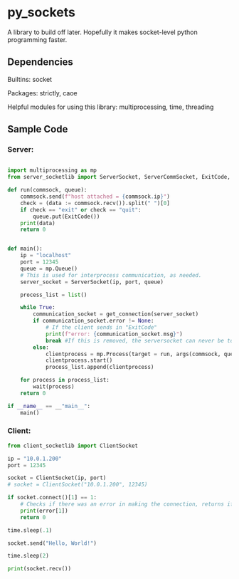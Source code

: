 # py_sockets
A library to build off later. Hopefully it makes socket-level python programming faster.


## Dependencies
Builtins: socket

Packages: strictly, caoe

Helpful modules for using this library: multiprocessing, time, threading

## Sample Code

### Server:

```python

import multiprocessing as mp
from server_socketlib import ServerSocket, ServerCommSocket, ExitCode, get_connection

def run(commsock, queue):
    commsock.send(f"host attached = {commsock.ip}")
    check = (data := commsock.recv()).split(" ")[0]
    if check == "exit" or check == "quit":
        queue.put(ExitCode())
    print(data)
    return 0


def main():
    ip = "localhost"
    port = 12345
    queue = mp.Queue()
    # This is used for interprocess communication, as needed.
    server_socket = ServerSocket(ip, port, queue)

    process_list = list()

    while True:
        communication_socket = get_connection(server_socket)
        if communication_socket.error != None:
            # If the client sends in "ExitCode"
            print(f"error: {communication_socket.msg}")
            break #If this is removed, the serversocket can never be told to exit from the client and will need to be exited directly.
        else:
            clientprocess = mp.Process(target = run, args(commsock, queue, ))
            clientprocess.start()
            process_list.append(clientprocess)

    for process in process_list:
        wait(process)
    return 0

if __name__ == __"main__":
    main()
```

### Client:

```python
from client_socketlib import ClientSocket

ip = "10.0.1.200"
port = 12345

socket = ClientSocket(ip, port)
# socket = ClientSocket("10.0.1.200", 12345)

if socket.connect()[1] == 1:
    # Checks if there was an error in making the connection, returns if so.
    print(error[1])
    return 0

time.sleep(.1)

socket.send("Hello, World!")

time.sleep(2)

print(socket.recv())
```
